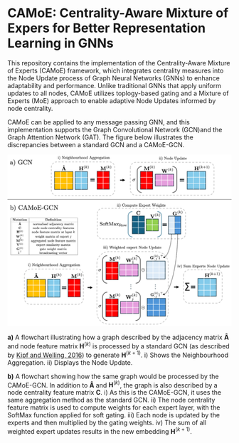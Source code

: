 # CAMoE: Centrality-Aware Mixture of Expers for Better Representation Learning in GNNs

This repository contains the implementation of the Centrality-Aware Mixture of Experts (CAMoE) framework, which integrates centrality measures into the Node Update process of Graph Neural Networks (GNNs) to enhance  adaptability and performance. Unlike traditional GNNs that apply uniform updates to all nodes, CAMoE utilizes toplogy-based gating and a Mixture of Experts (MoE) approach to enable adaptive Node Updates informed by node centrality.


CAMoE can be applied to any message passing GNN, and this implementation supports the Graph Convolutional Network (GCN)and the Graph Attention Network (GAT). The figure below illustrates the discrepancies between a standard GCN and a CAMoE-GCN.

![architecture](figures/architecture.png)

**a)** A flowchart illustrating how a graph described by the adjacency matrix $\mathbf{\hat{A}}$ and node feature matrix $\mathbf{H}^{(k)}$ is processed by a standard GCN (as described by [Kipf and Welling, 2016](https://arxiv.org/abs/1609.02907)) to generate $\mathbf{H}^{(k+1)}$. i) Shows the Neighbourhood Aggregation. ii) Displays the Node Update.

**b)** A flowchart showing how the same graph would be processed by the CAMoE-GCN. In addition to $\mathbf{\hat{A}}$ and $\mathbf{H}^{(k)}$, the graph is also described by a node centrality feature matrix $\mathbf{C}$. i) As this is the CAMoE-GCN, it uses the same aggregation method as the standard GCN. ii) The node centrality feature matrix is used to compute weights for each expert layer, with the SoftMax function applied for soft gating. iii) Each node is updated by the experts and then multiplied by the gating weights. iv) The sum of all weighted expert updates results in the new embedding $\mathbf{H}^{(k+1)}$.


